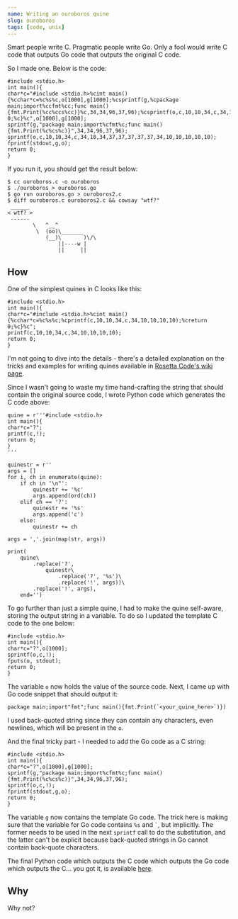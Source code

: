 ```yaml
---
name: Writing an ouroboros quine
slug: ouroboros
tags: [code, unix]
---
```


Smart people write C. Pragmatic people write Go. Only a fool would
write C code that outputs Go code that outputs the original C code.

So I made one. Below is the code:

```
#include <stdio.h>
int main(){
char*c="#include <stdio.h>%cint main(){%cchar*c=%c%s%c,o[1000],g[1000];%csprintf(g,%cpackage main;import%ccfmt%cc;func main(){fmt.Print(%cc%ccs%cc)}%c,34,34,96,37,96);%csprintf(o,c,10,10,34,c,34,10,34,37,37,37,37,37,34,10,10,10,10,10);%cfprintf(stdout,g,o);%creturn 0;%c}%c",o[1000],g[1000];
sprintf(g,"package main;import%cfmt%c;func main(){fmt.Print(%c%cs%c)}",34,34,96,37,96);
sprintf(o,c,10,10,34,c,34,10,34,37,37,37,37,37,34,10,10,10,10,10);
fprintf(stdout,g,o);
return 0;
}
```

If you run it, you should get the result below:

```
$ cc ouroboros.c -o ouroboros
$ ./ouroboros > ouroboros.go
$ go run ouroboros.go > ouroboros2.c
$ diff ouroboros.c ouroboros2.c && cowsay "wtf?"
 ______ 
< wtf? >
 ------ 
        \   ^__^
         \  (oo)\_______
            (__)\       )\/\
                ||----w |
                ||     ||
```

How
---

One of the simplest quines in C looks like this:

```
#include <stdio.h>
int main(){
char*c="#include <stdio.h>%cint main(){%cchar*c=%c%s%c;%cprintf(c,10,10,34,c,34,10,10,10,10);%creturn 0;%c}%c";
printf(c,10,10,34,c,34,10,10,10,10);
return 0;
}
```

I'm not going to dive into the details - there's a detailed explanation
on the tricks and examples for writing quines available in [Rosetta Code's wiki page][rosettacode-quine].

Since I wasn't going to waste my time
hand-crafting the string that should contain the original source code,
I wrote Python code which generates the C code above:

```
quine = r'''#include <stdio.h>
int main(){
char*c="?";
printf(c,!);
return 0;
}
'''

quinestr = r''
args = []
for i, ch in enumerate(quine):
    if ch in '\n"':
        quinestr += '%c'
        args.append(ord(ch))
    elif ch == '?':
        quinestr += '%s'
        args.append('c')
    else:
        quinestr += ch

args = ','.join(map(str, args))

print(
    quine\
        .replace('?',
            quinestr\
                .replace('?', '%s')\
                .replace('!', args))\
        .replace('!', args),
    end='')
```

To go further than just a simple quine, I had to make
the quine self-aware, storing the output string in a variable.
To do so I updated the template C code to the one below:

```
#include <stdio.h>
int main(){
char*c="?",o[1000];
sprintf(o,c,!);
fputs(o, stdout);
return 0;
}
```

The variable `o` now holds the value of the source code.
Next, I came up with Go code snippet that should output it:

```
package main;import"fmt";func main(){fmt.Print(`<your_quine_here>`)})
```

I used back-quoted string since they can contain any characters,
even newlines, which will be present in the `o`.

And the final tricky part - I needed to add the Go code as a C string:

```
#include <stdio.h>
int main(){
char*c="?",o[1000],g[1000];
sprintf(g,"package main;import%cfmt%c;func main(){fmt.Print(%c%cs%c)}",34,34,96,37,96);
sprintf(o,c,!);
fprintf(stdout,g,o);
return 0;
}
```

The variable `g` now contains the template Go code. 
The trick here is making sure that the variable for Go code
contains `%s` and <code>&#96;</code>, but implicitly.
The former needs to be used in the next `sprintf` call to do the substitution,
and the latter can't be explicit because back-quoted strings in Go cannot contain
back-quote characters.

The final Python code
which outputs the C code
which outputs the Go code
which outputs the C... you got it, is available [here][experiments-ouroboros].

## Why

Why not?

[rosettacode-quine]: https://rosettacode.org/wiki/Quine
[experiments-ouroboros]: https://github.com/nkanaev/experiments/tree/master/ouroboros
